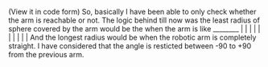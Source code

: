 (View it in code form)
So, basically I have been able to only check whether the arm is reachable or not.
The logic behind till now was the least radius of sphere covered by the arm would be the when the arm is like
        ________
       |        |
       |        |
       |        |
       |
       |
       |
       |
And the longest radius would be when the robotic arm is completely straight.
I have considered that the angle is resticted between -90 to +90 from the previous arm.

